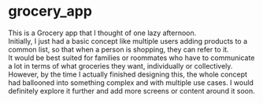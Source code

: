 # grocery_app

This is a Grocery app that I thought of one lazy afternoon.  
Initially, I just had a basic concept like multiple users adding products to a common list, 
so that when a person is shopping, they can refer to it.  
It would be best suited for families or roommates who have to communicate a lot in terms of what groceries they want, 
individually or collectively.  However, by the time I actually finished designing this, 
the whole concept had ballooned into something complex and with multiple use cases. 
I would definitely explore it further and add more screens or content around it soon.

